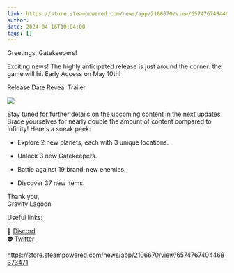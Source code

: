 ```yaml
---
link: https://store.steampowered.com/news/app/2106670/view/6574767404468373471
author: 
date: 2024-04-16T10:04:00
tags: []
---
```


Greetings, Gatekeepers!

  

Exciting news! The highly anticipated release is just around the corner: the game will hit Early Access on May 10th!

  

Release Date Reveal Trailer

  

![](https://steamcommunity.com/public/shared/images/responsive/youtube_16x9_placeholder.gif)

  
  

Stay tuned for further details on the upcoming content in the next updates. Brace yourselves for nearly double the amount of content compared to Infinity! Here's a sneak peek:  
  

- Explore 2 new planets, each with 3 unique locations.  
    
- Unlock 3 new Gatekeepers.  
    
- Battle against 19 brand-new enemies.  
    
- Discover 37 new items.

  

Thank you,  
Gravity Lagoon

  

Useful links:  
  
👾 [Discord](https://steamcommunity.com/linkfilter/?u=https%3A%2F%2Fdiscord.gg%2FHkrp6AUa5S)  
👽 [Twitter](https://twitter.com/gatekeeper_game)

https://store.steampowered.com/news/app/2106670/view/6574767404468373471
